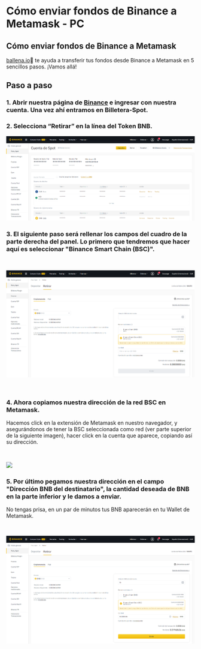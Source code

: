 # Cómo enviar fondos de Binance a Metamask - PC

## Cómo enviar fondos de Binance a Metamask

[ballena.io](https://ballena.io/)🐋 te ayuda a transferir tus fondos desde Binance a Metamask en 5 sencillos pasos. ¡Vamos allá!

## Paso a paso

### 1. Abrir nuestra página de [Binance](https://www.binance.com/es) e ingresar con nuestra cuenta. Una vez ahí entramos en Billetera-Spot.

### 

### ​2. Selecciona “Retirar” en la línea del Token BNB.



![](../../.gitbook/assets/binance_enviarbnb1.png)

### 

### 3. El siguiente paso será rellenar los campos del cuadro de la parte derecha del panel. Lo primero que tendremos que hacer aquí es seleccionar "Binance Smart Chain \(BSC\)".

​​

![](../../.gitbook/assets/binance_enviarbnb2.png)

​

### 4. Ahora copiamos nuestra dirección de la red BSC en Metamask.

Hacemos click en la extensión de Metamask en nuestro navegador, y asegurándonos de tener la BSC seleccionada como red \(ver parte superior de la siguiente imagen\), hacer click en la cuenta que aparece, copiando así su dirección.

​

![](https://user-images.githubusercontent.com/79335891/108759110-390c3e00-754c-11eb-9020-b45ebd04914e.png)

### 

### 5. Por último pegamos nuestra dirección en el campo "Dirección BNB del destinatario", la cantidad deseada de BNB en la parte inferior y le damos a enviar. 

No tengas prisa, en un par de minutos tus BNB aparecerán en tu Wallet de Metamask.

​​

![](../../.gitbook/assets/binance_enviarbnb3.png)





